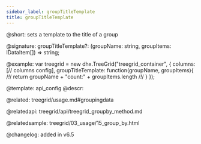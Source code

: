```yaml
---
sidebar_label: groupTitleTemplate
title: groupTitleTemplate
---          
```


@short: sets a template to the title of a group

@signature: groupTitleTemplate?: (groupName: string, groupItems: IDataItem[]) => string;

@example: 
var treegrid = new dhx.TreeGrid("treegrid_container", {
    columns: [// columns config],
    groupTitleTemplate: function(groupName, groupItems){ /*!*/
        return groupName + "count:" + groupItems.length /*!*/
    }
});

@template:	api_config
@descr: 


@related:
treegrid/usage.md#groupingdata

@relatedapi: treegrid/api/treegrid_groupby_method.md

@relatedsample:
treegrid/03_usage/15_group_by.html

@changelog: added in v6.5